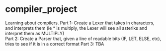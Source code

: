 # compiler_project
Learning about compilers. 
  Part 1: Create a Lexer that takes in characters, and interprets them (ie * is multiply, the Lexer will see all asteriks and interpret them as MULTIPLY) <br />
  Part 2: Create a Parser that, given a line of readable bits (IF, LET, ELSE, etc), tries to see if it is in a correct format 
  Part 3: TBA 
